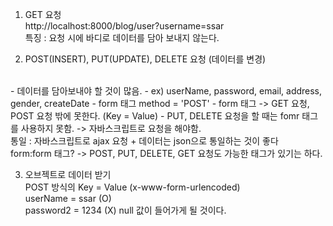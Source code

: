 1. GET 요청
<br> http://localhost:8000/blog/user?username=ssar
<br> 특징 : 요청 시에 바디로 데이터를 담아 보내지 않는다.

2. POST(INSERT), PUT(UPDATE), DELETE 요청 (데이터를 변경)
<br>
- 데이터를 담아보내야 할 것이 많음.
- ex) userName, password, email, address, gender, createDate
- form 태그 method = 'POST' 
- form 태그 -> GET 요청, POST 요청 밖에 못한다. (Key = Value)
- PUT, DELETE 요청을 할 때는 fomr 태그를 사용하지 못함. -> 자바스크립트로 요청을 해야함.
<br> 통일 : 자바스크립트로 ajax 요청 + 데이터는 json으로 통일하는 것이 좋다
<br> form:form 태그? -> POST, PUT, DELETE, GET 요청도 가능한 태그가 있기는 하다.

3. 오브젝트로 데이터 받기
<br> POST 방식의 Key = Value (x-www-form-urlencoded)
<br> userName = ssar (O)
<br> password2 = 1234 (X) null 값이 들어가게 될 것이다.
